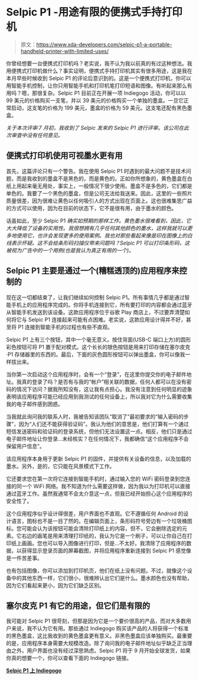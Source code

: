 # Selpic P1 -用途有限的便携式手持打印机

> 原文：<https://www.xda-developers.com/selpic-p1-a-portable-handheld-printer-with-limited-uses/>

你曾经想要一台便携式打印机吗？老实说，我不认为我以前真的有过这种想法。我用便携式打印机做什么？事实证明，便携式手持打印机其实有很多用途，这是我在本月早些时候收到 Selpic P1 的评论后意识到的。这是一个便携式打印机，你可以用智能手机控制，让你只用智能手机和打印机笔打印短语和图像。有听起来那么有用吗？嗯，那很复杂。Selpic P1 目前正在开展一项 Indiegogo 活动，你可以以 99 美元的价格购买一支笔，并以 39 美元的价格购买一个单独的墨盒。一旦它正常启动，这支笔的价格为 199 美元，墨盒的价格为 59 美元。这支笔还配有黑色墨盒。

*关于本次评审:7 月初，我收到了 Selpic 发来的 Selpic P1 进行评审。该公司在此次审查中没有任何意见。*

## 便携式打印机使用可视墨水更有用

首先，这篇评论只有一个警告。我在使用 Selpic P1 时遇到的最大问题不是技术问题，而是我收到的墨盒不是黑色的，而是黄色的。正如你所想象的，黄色墨盒在白纸上用起来毫无用处，事实上，一般情况下很少使用。墨盒不是多色的，它们都是单色的。我要了一个黑色的墨盒，但是公司无法给我送来。因此，这里的一些照片质量很差，因为很难让黄色以任何吸引人的方式出现在页面上。这也很难集思广益的方式可以使用，因为在目前的状态下，它不是很有用，由于墨水的颜色。

话虽如此，至少 Selpic P1 *确实如预期的那样工作。黄色墨水很难看到，因此，它大大降低了设备的实用性。我很想拥有几乎任何其他颜色的墨水，这样我就可以更多地使用它，也许会发现更多的使用案例。我也对那些看起来像是印在图像上的白线表示怀疑。这不会给条形码扫描仪带来问题吗？Selpic P1 可以打印条形码，这被视为广告中的一个用例(也是我认为真正有用的一个)。*

## Selpic P1 主要是通过一个(糟糕透顶的)应用程序来控制的

现在这一切都结束了，让我们继续如何控制 Selpic P1。所有事情几乎都是通过智能手机上的应用程序完成的。你将手机连接到它，所有要打印的内容都会通过蓝牙从智能手机发送到该设备。这款应用程序位于谷歌 Play 商店上，不过要弄清楚如何将它与 Selpic P1 连接起来可能有点困难。老实说，这款应用设计得并不好，甚至将 P1 连接到智能手机的过程也有些不直观。

Selpic P1 上有三个按钮，其中一个毫无意义。按住背面(USB-C 端口上方)的圆形彩色按钮可将 P1 置于配对模式。这个长长的银色按钮是用来打印存储在塞尔皮克·P1 存储器里的东西的。最后，下面的灰色圆形按钮可以弹出墨盒，你可以像我一样拔出来。

当你第一次启动这个应用程序时，会有一个“登录”，在这里你提交你的电子邮件地址。我真的登录了吗？是否有与我的“帐户”相关联的数据，任何人都可以在没有密码的情况下访问？据我所知没有，这让我有点担心。我没有注意到任何明显的迹象表明该应用程序可能已经应用到我测试的任何设备上，所以我对它为什么需要收集我的电子邮件感到困惑。

当我就此询问我的联系人时，我被告知该团队“取消了”最初要求的“输入密码的步骤”，因为“人们还不能获得验证码”。我认为他们的意思是，他们打算有一个通过短信发送密码和验证码的登录系统，但他们无法设置这一点。相反，他们只是通过电子邮件地址让你登录...未经核实？在任何情况下，我都确信“这个应用程序不会保留用户信息”。

该应用程序本身用于更新 Selpic P1 的固件，并提供有关设备的信息，以及加载的墨水。另外，是的，它只能在风景模式下工作。

它还要求您在第一次将它连接到智能手机时，通过输入您的 WiFi 密码登录到您连接的同一个 WiFi 网络。我不知道为什么需要这样做，因为我以为打印机可以直接通过蓝牙工作。虽然我通常不会太介意这一点，但我已经开始担心这个应用程序的安全性了。

这个应用程序似乎设计得很差，用户界面也不直观。它不遵循任何 Android 的设计语言，图标也不是一目了然的。在编辑页面上，条形码符号旁边有一个垃圾桶图标。您可能会认为该按钮可能会清除打印纸上的内容，但不，它会删除选定的元素。它右边的画笔是用来清理打印纸的，我认为它是一个刷子，可以让你自己在打印纸上画画。您也可以导入图像进行打印，但是...不太好。我清除了应用程序的数据，以获得显示登录页面的屏幕截图，并将应用程序重新连接到 Selpic P1 感觉像是一件苦差事。

也有包括图像，你可以添加到打印机页，他们在纸上没有问题。不过，就像这个设备中的其他东西一样，它们很小，很难辨认出它们是什么。墨水颜色也没有帮助，因为它们看起来更小，因为它们缺乏区别。

## 塞尔皮克 P1 有它的用途，但它们是有限的

我可能对 Selpic P1 很苛刻，但那是因为它是一个要价很高的产品，而对大多数用户来说，我不认为它有用。那些通过 Indiegogo 购买该产品的人将获得一个标准的黑色墨盒，这比我收到的黄色墨盒更有意义。非黑色墨盒应该单独购买。最重要的是，应用程序本身需要大规模改造。除了询问我的电子邮件地址似乎缺乏正当理由之外，用户界面也没有经过深思熟虑。Selpic P1 将于 9 月开始全球发货，如果你真的想要一个，你可以查看下面的 Indiegogo 链接。

**[Selpic P1 上 Indiegogo](https://www.indiegogo.com/projects/selpic-p1-the-world-s-smallest-handheld-printer/#/)**